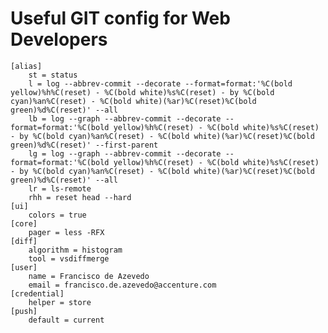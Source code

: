 # Useful GIT config for Web Developers


    [alias]
    	st = status
    	l = log --abbrev-commit --decorate --format=format:'%C(bold yellow)%h%C(reset) - %C(bold white)%s%C(reset) - by %C(bold cyan)%an%C(reset) - %C(bold white)(%ar)%C(reset)%C(bold green)%d%C(reset)' --all
    	lb = log --graph --abbrev-commit --decorate --format=format:'%C(bold yellow)%h%C(reset) - %C(bold white)%s%C(reset) - by %C(bold cyan)%an%C(reset) - %C(bold white)(%ar)%C(reset)%C(bold green)%d%C(reset)' --first-parent
    	lg = log --graph --abbrev-commit --decorate --format=format:'%C(bold yellow)%h%C(reset) - %C(bold white)%s%C(reset) - by %C(bold cyan)%an%C(reset) - %C(bold white)(%ar)%C(reset)%C(bold green)%d%C(reset)' --all
    	lr = ls-remote
    	rhh = reset head --hard
    [ui]
    	colors = true
    [core]
    	pager = less -RFX
    [diff]
    	algorithm = histogram
    	tool = vsdiffmerge
    [user]
    	name = Francisco de Azevedo
    	email = francisco.de.azevedo@accenture.com
    [credential]
    	helper = store
    [push]
    	default = current
